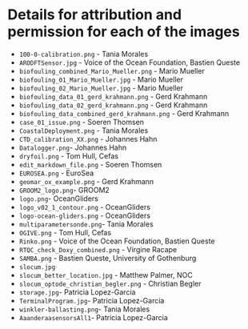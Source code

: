 # Details for attribution and permission for each of the images

- `100-0-calibration.png` - Tania Morales
- `ARODFTSensor.jpg` - Voice of the Ocean Foundation, Bastien Queste
- `biofouling_combined_Mario_Mueller.png` - Mario Mueller
- `biofouling_01_Mario_Mueller.jpg` - Mario Mueller
- `biofouling_02_Mario_Mueller.jpg` - Mario Mueller
- `biofouling_data_01_gerd_krahmann.png` - Gerd Krahmann
- `biofouling_data_02_gerd_krahmann.png` - Gerd Krahmann
- `biofouling_data_combined_gerd_krahmann.png` - Gerd Krahmann
- `case_01_issue.png` - Soeren Thomsen
- `CoastalDeployment.png` - Tania Morales
- `CTD_calibration_XX.png` - Johannes Hahn
- `Datalogger.png`- Johannes Hahn
- `dryfoil.png` - Tom Hull, Cefas
- `edit_markdown_file.png` - Soeren Thomsen
- `EUROSEA.png` - EuroSea
- `geomar_ox_example.png` - Gerd Krahmann
- `GROOM2_logo.png`- GROOM2
- `logo.png`- OceanGliders
- `logo_v02_1_contour.png` - OceanGliders
- `logo-ocean-gliders.png` - OceanGliders
- `multiparametersonde.png`- Tania Morales
- `OGIVE.png` - Tom Hull, Cefas
- `Rinko.png` - Voice of the Ocean Foundation, Bastien Queste
- `RTQC_check_Doxy_combined.png` - Virgine Racape
- `SAMBA.png` - Bastien Queste, University of Gothenburg
- `slocum.jpg`
- `slocum_better_location.jpg` - Matthew Palmer, NOC
- `slocum_optode_christian_begler.png` - Christian Begler
- `storage.jpg`- Patricia Lopez-Garcia
- `TerminalProgram.jpg`- Patricia Lopez-Garcia
- `winkler-ballasting.png`- Tania Morales
- `AaanderaasensorsAll1`- Patricia Lopez-Garcia
